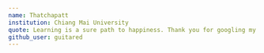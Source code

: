 ```yaml
---
name: Thatchapatt
institution: Chiang Mai University
quote: Learning is a sure path to happiness. Thank you for googling my information. Good luck h4x0r.
github_user: guitared
---
```

